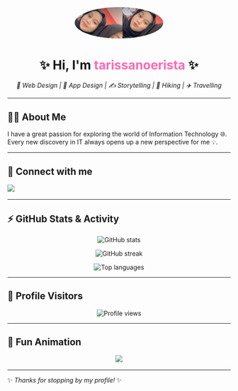 <!-- Profile README for GitHub -->

<p align="center">
  <img src="tarisa.png" alt="Profile Picture" width="200" style="border-radius:50%;">
</p>

<h1 align="center">✨ Hi, I'm <span style="color:#ff69b4;">tarissanoerista</span> ✨</h1>

<p align="center">
  <em>
    🎨 Web Design | 📱 App Design | ✍️ Storytelling | 🥾 Hiking | ✈️ Travelling
  </em>
</p>

---

## 👩‍💻 About Me
I have a great passion for exploring the world of Information Technology 🌐.  
Every new discovery in IT always opens up a new perspective for me 💡.  

---

## 📱 Connect with me
<p align="left">
  <a href="https://instagram.com/nrstady" target="_blank">
    <img src="https://img.shields.io/badge/Instagram-%23E4405F?style=for-the-badge&logo=instagram&logoColor=white"/>
  </a>
</p>

---

## ⚡ GitHub Stats & Activity

<p align="center">
  <img src="https://github-readme-stats.vercel.app/api?username=tarissanoerista50-prog&show_icons=true&theme=radical" alt="GitHub stats"/>
</p>

<p align="center">
  <img src="https://github-readme-streak-stats.herokuapp.com/?user=tarissanoerista50-prog&theme=radical" alt="GitHub streak"/>
</p>

<p align="center">
  <img src="https://github-readme-stats.vercel.app/api/top-langs/?username=tarissanoerista50-prog&layout=compact&theme=radical" alt="Top languages"/>
</p>

---

## 👀 Profile Visitors
<p align="center">
  <img src="https://komarev.com/ghpvc/?username=tarissanoerista50-prog&label=Profile%20Views&color=ff69b4&style=flat" alt="Profile views"/>
</p>

---

## 🎉 Fun Animation
<p align="center">
  <img src="https://raw.githubusercontent.com/rajput2107/rajput2107/master/Assets/Developer.gif" width="250"/>
</p>

---

✨ *Thanks for stopping by my profile!* ✨  
